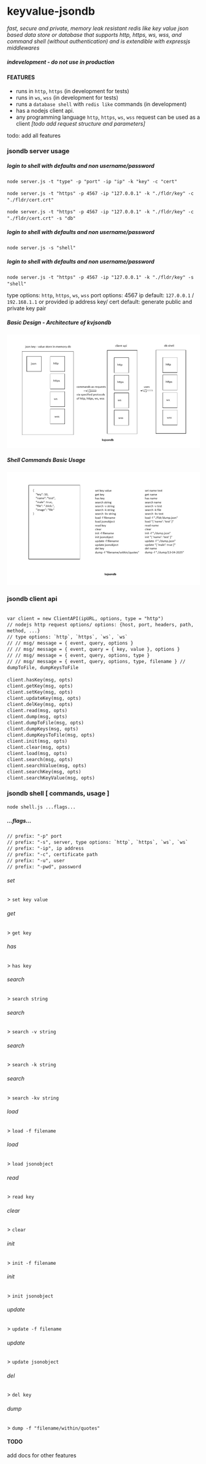 # keyvalue-jsondb
*fast, secure and private, memory leak resistant redis like key value json based data store or database that supports http, https, ws, wss, and command shell (without authentication) and is extendible with expressjs middlewares*


##### indevelopment - do not use in production


#### FEATURES


- runs in `http`, `https` (in development for tests)
- runs in `ws`, `wss` (in development for tests)
- runs a `database shell` with `redis like` commands (in development)
- has a nodejs client api. 
- any programming language `http`, `https`, `ws`, `wss` request can be used as a client *[todo add request structure and parameters]*

todo: add all features


### jsondb server usage


##### login to shell with defaults and non username/password
`node server.js -t "type" -p "port" -ip "ip" -k "key" -c "cert"`

`node server.js -t "https" -p 4567 -ip "127.0.0.1" -k "./fldr/key" -c "./fldr/cert.crt"`

`node server.js -t "https" -p 4567 -ip "127.0.0.1" -k "./fldr/key" -c "./fldr/cert.crt" -s "db"`

##### login to shell with defaults and non username/password
`node server.js -s "shell"`

##### login to shell with defaults and non username/password
`node server.js -t "https" -p 4567 -ip "127.0.0.1" -k "./fldr/key" -s "shell"`


type options: `http`, `https`, `ws`, `wss`
port options: 4567
ip default: `127.0.0.1` / `192.168.1.1` or provided ip address
key/ cert default: generate public and private key pair  

##### Basic Design - Architecture of kvjsondb

![Basic Design - Architecture of KVJSONDB](https://github.com/ganeshkbhat/keyvalue-jsondb/blob/3d50c1f332d44a8506f77084ea7c2bad22608bfb/kvjsondb-json-kv-inmemory-db-architecture.jpg)


##### Shell Commands Basic Usage
![Shell Commands Basic Usage](https://github.com/ganeshkbhat/keyvalue-jsondb/blob/3d50c1f332d44a8506f77084ea7c2bad22608bfb/shell-commands-basic-usage.jpg)

### jsondb client api

```

var client = new ClientAPI(ipURL, options, type = "http")
// nodejs http request options/ options: {host, port, headers, path, method, ...}
// type options: `http`, `https`, `ws`, `ws`
// // msg/ message = { event, query, options }
// // msg/ message = { event, query = { key, value }, options }
// // msg/ message = { event, query, options, type }
// // msg/ message = { event, query, options, type, filename } // dumpToFile, dumpKeysToFile

client.hasKey(msg, opts)
client.getKey(msg, opts)
client.setKey(msg, opts)
client.updateKey(msg, opts)
client.delKey(msg, opts)
client.read(msg, opts)
client.dump(msg, opts)
client.dumpToFile(msg, opts)
client.dumpKeys(msg, opts)
client.dumpKeysToFile(msg, opts)
client.init(msg, opts)
client.clear(msg, opts)
client.load(msg, opts)
client.search(msg, opts)
client.searchValue(msg, opts)
client.searchKey(msg, opts)
client.searchKeyValue(msg, opts)

```

### jsondb shell [ commands, usage ]

`node shell.js ...flags...`

##### ...flags...

```
// prefix: "-p" port
// prefix: "-s", server, type options: `http`, `https`, `ws`, `ws`
// prefix: "-ip", ip address
// prefix: "-c", certificate path
// prefix: "-u", user
// prefix: "-pwd", password
```



###### set
\> `set key value`

###### get
\> `get key`

###### has
\> `has key`

###### search
\> `search string`

###### search
\> `search -v string`

###### search
\> `search -k string`

###### search
\> `search -kv string`

###### load
\> `load -f filename`

###### load
\> `load jsonobject`

###### read
\> `read key`

###### clear
\> `clear`

###### init
\> `init -f filename`

###### init
\> `init jsonobject`

###### update
\> `update -f filename`

###### update
\> `update jsonobject`

###### del
\> `del key`

###### dump
\> `dump -f "filename/within/quotes"`



<!-- 

1. jsondb server (http, https, ws, wss)
2. jsondb client (http, https, ws, wss)

-->

<!-- 

3. jsondb shell (http, https, ws, wss)

-->

#### TODO

add docs for other features
